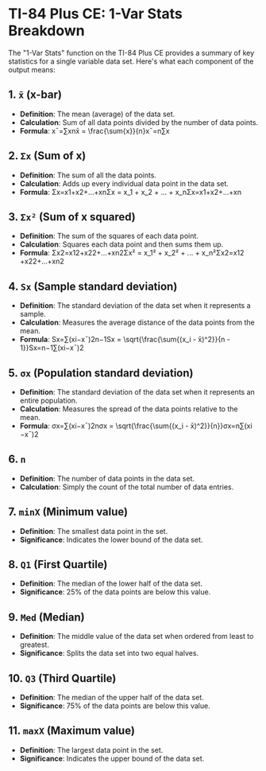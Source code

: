 # TI-84 Plus CE: 1-Var Stats Breakdown

The "1-Var Stats" function on the TI-84 Plus CE provides a summary of key statistics for a single variable data set. Here's what each component of the output means:

## 1. `x̄` (x-bar)

- **Definition**: The mean (average) of the data set.
- **Calculation**: Sum of all data points divided by the number of data points.
- **Formula**: xˉ=∑xnx̄ = \frac{\sum{x}}{n}xˉ=n∑x​

## 2. `Σx` (Sum of x)

- **Definition**: The sum of all the data points.
- **Calculation**: Adds up every individual data point in the data set.
- **Formula**: Σx=x1+x2+...+xnΣx = x_1 + x_2 + ... + x_nΣx=x1​+x2​+...+xn​

## 3. `Σx²` (Sum of x squared)

- **Definition**: The sum of the squares of each data point.
- **Calculation**: Squares each data point and then sums them up.
- **Formula**: Σx2=x12+x22+...+xn2Σx² = x_1² + x_2² + ... + x_n²Σx2=x12​+x22​+...+xn2​

## 4. `Sx` (Sample standard deviation)

- **Definition**: The standard deviation of the data set when it represents a sample.
- **Calculation**: Measures the average distance of the data points from the mean.
- **Formula**: Sx=∑(xi−xˉ)2n−1Sx = \sqrt{\frac{\sum{(x_i - x̄)^2}}{n - 1}}Sx=n−1∑(xi​−xˉ)2​​

## 5. `σx` (Population standard deviation)

- **Definition**: The standard deviation of the data set when it represents an entire population.
- **Calculation**: Measures the spread of the data points relative to the mean.
- **Formula**: σx=∑(xi−xˉ)2nσx = \sqrt{\frac{\sum{(x_i - x̄)^2}}{n}}σx=n∑(xi​−xˉ)2​​

## 6. `n`

- **Definition**: The number of data points in the data set.
- **Calculation**: Simply the count of the total number of data entries.

## 7. `minX` (Minimum value)

- **Definition**: The smallest data point in the set.
- **Significance**: Indicates the lower bound of the data set.

## 8. `Q1` (First Quartile)

- **Definition**: The median of the lower half of the data set.
- **Significance**: 25% of the data points are below this value.

## 9. `Med` (Median)

- **Definition**: The middle value of the data set when ordered from least to greatest.
- **Significance**: Splits the data set into two equal halves.

## 10. `Q3` (Third Quartile)

- **Definition**: The median of the upper half of the data set.
- **Significance**: 75% of the data points are below this value.

## 11. `maxX` (Maximum value)

- **Definition**: The largest data point in the set.
- **Significance**: Indicates the upper bound of the data set.

